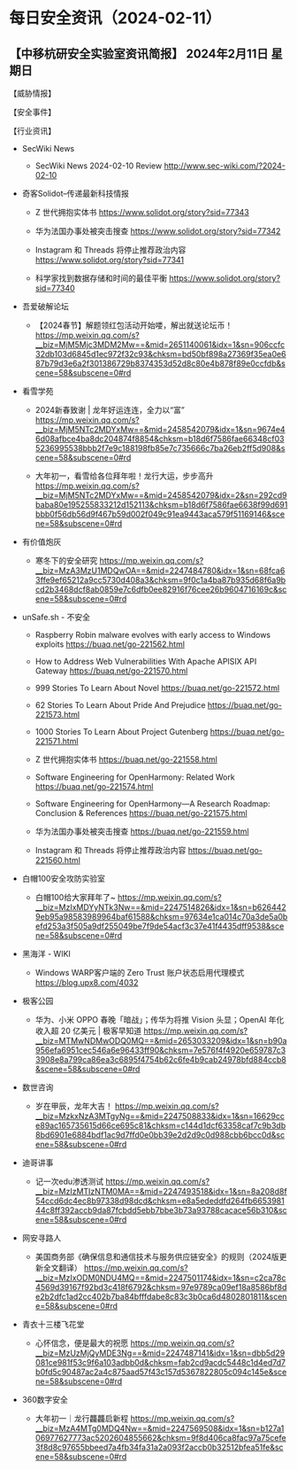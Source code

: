 # 每日安全资讯（2024-02-11）

【中移杭研安全实验室资讯简报】
2024年2月11日 星期日
---------------------------
【威胁情报】

【安全事件】

【行业资讯】

- SecWiki News
  - SecWiki News 2024-02-10 Review
http://www.sec-wiki.com/?2024-02-10

- 奇客Solidot–传递最新科技情报
  - Z 世代拥抱实体书
https://www.solidot.org/story?sid=77343

  - 华为法国办事处被突击搜查
https://www.solidot.org/story?sid=77342

  - Instagram 和 Threads 将停止推荐政治内容
https://www.solidot.org/story?sid=77341

  - 科学家找到数据存储和时间的最佳平衡
https://www.solidot.org/story?sid=77340

- 吾爱破解论坛
  - 【2024春节】解题领红包活动开始喽，解出就送论坛币！
https://mp.weixin.qq.com/s?__biz=MjM5Mjc3MDM2Mw==&mid=2651140061&idx=1&sn=906ccfc32db103d6845d1ec972f32c93&chksm=bd50bf898a27369f35ea0e687b79d3e6a2f301386729b8374353d52d8c80e4b878f89e0ccfdb&scene=58&subscene=0#rd

- 看雪学苑
  - 2024新春致谢 | 龙年好运连连，全力以“富”
https://mp.weixin.qq.com/s?__biz=MjM5NTc2MDYxMw==&mid=2458542079&idx=1&sn=9674e46d08afbce4ba8dc204874f8854&chksm=b18d6f7586fae66348cf035236995538bbb2f7e9c188198fb85e7c735666c7ba26eb2ff5d908&scene=58&subscene=0#rd

  - 大年初一，看雪给各位拜年啦！龙行大运，步步高升
https://mp.weixin.qq.com/s?__biz=MjM5NTc2MDYxMw==&mid=2458542079&idx=2&sn=292cd9baba80e195255833212d152113&chksm=b18d6f7586fae6638f99d691bbb0f56db56d9f467b59d002f049c91ea9443aca579f51169146&scene=58&subscene=0#rd

- 有价值炮灰
  - 寒冬下的安全研究
https://mp.weixin.qq.com/s?__biz=MzA3MzU1MDQwOA==&mid=2247484780&idx=1&sn=68fca63ffe9ef65212a9cc5730d408a3&chksm=9f0c1a4ba87b935d68f6a9bcd2b3468dcf8ab0859e7c6dfb0ee82916f76cee26b9604716169c&scene=58&subscene=0#rd

- unSafe.sh - 不安全
  - Raspberry Robin malware evolves with early access to Windows exploits
https://buaq.net/go-221562.html

  - How to Address Web Vulnerabilities With Apache APISIX API Gateway
https://buaq.net/go-221570.html

  - 999 Stories To Learn About Novel
https://buaq.net/go-221572.html

  - 62 Stories To Learn About Pride And Prejudice
https://buaq.net/go-221573.html

  - 1000 Stories To Learn About Project Gutenberg
https://buaq.net/go-221571.html

  - Z 世代拥抱实体书
https://buaq.net/go-221558.html

  - Software Engineering for OpenHarmony: Related Work
https://buaq.net/go-221574.html

  - Software Engineering for OpenHarmony—A Research Roadmap: Conclusion & References
https://buaq.net/go-221575.html

  - 华为法国办事处被突击搜查
https://buaq.net/go-221559.html

  - Instagram 和 Threads 将停止推荐政治内容
https://buaq.net/go-221560.html

- 白帽100安全攻防实验室
  - 白帽100给大家拜年了~
https://mp.weixin.qq.com/s?__biz=MzIxMDYyNTk3Nw==&mid=2247514826&idx=1&sn=b6264429eb95a98583989964baf61588&chksm=97634e1ca014c70a3de5a0befd253a3f505a9df255049be7f9de54acf3c37e41f4435dff9538&scene=58&subscene=0#rd

- 黑海洋 - WIKI
  - Windows WARP客户端的 Zero Trust 账户状态启用代理模式
https://blog.upx8.com/4032

- 极客公园
  - 华为、小米 OPPO 春晚「暗战」；传华为将推 Vision 头显；OpenAI 年化收入超 20 亿美元 | 极客早知道
https://mp.weixin.qq.com/s?__biz=MTMwNDMwODQ0MQ==&mid=2653033209&idx=1&sn=b90a956efa6951cec546a6e96433ff90&chksm=7e576f4f4920e659787c33908e8a799ca86ea3c6895f4754b62c6fe4b9cab24978bfd884ccb8&scene=58&subscene=0#rd

- 数世咨询
  - 岁在甲辰，龙年大吉！
https://mp.weixin.qq.com/s?__biz=MzkxNzA3MTgyNg==&mid=2247508833&idx=1&sn=16629cce89ac165735615d66ce695c81&chksm=c144d1dcf63358caf7c9b3db8bd6901e6884bdf1ac9d7ffd0e0bb39e2d2d9c0d988cbb6bcc0d&scene=58&subscene=0#rd

- 迪哥讲事
  - 记一次edu渗透测试
https://mp.weixin.qq.com/s?__biz=MzIzMTIzNTM0MA==&mid=2247493518&idx=1&sn=8a208d8f54ccd6dc4ec8b97338d98dcd&chksm=e8a5ededdfd264fb665398144c8ff392accb9da87fcbdd5ebb7bbe3b73a93788cacace56b310&scene=58&subscene=0#rd

- 网安寻路人
  - 美国商务部《确保信息和通信技术与服务供应链安全》的规则（2024版更新全文翻译）
https://mp.weixin.qq.com/s?__biz=MzIxODM0NDU4MQ==&mid=2247501174&idx=1&sn=c2ca78c4569d39167f92bd3c418f6792&chksm=97e9789ca09ef18a8586bf8de2b2dfc1ad2cc402b7ba84bfffdabe8c83c3b0ca6d4802801811&scene=58&subscene=0#rd

- 青衣十三楼飞花堂
  - 心怀信念，便是最大的祝愿
https://mp.weixin.qq.com/s?__biz=MzUzMjQyMDE3Ng==&mid=2247487141&idx=1&sn=dbb5d29081ce981f53c9f6a103adbb0d&chksm=fab2cd9acdc5448c1d4ed7d7b0fd5c90487ac2a4c875aad57f43c157d5367822805c094c145e&scene=58&subscene=0#rd

- 360数字安全
  - 大年初一｜龙行龘龘启新程
https://mp.weixin.qq.com/s?__biz=MzA4MTg0MDQ4Nw==&mid=2247569508&idx=1&sn=b127a106977627773ac5202604855662&chksm=9f8d406ca8fac97a75cefe3f8d8c97655bbeed7a4fb34fa31a2a093f2accb0b32512bfea51fe&scene=58&subscene=0#rd

